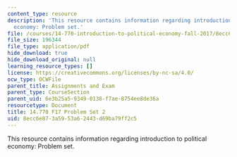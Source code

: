 ```yaml
---
content_type: resource
description: 'This resource contains information regarding introduction to political
  economy: Problem set.'
file: /courses/14-770-introduction-to-political-economy-fall-2017/8ecc6e873a5953a62443d69ba79ff2c5_MIT14_770F17_pset2.pdf
file_size: 196344
file_type: application/pdf
hide_download: true
hide_download_original: null
learning_resource_types: []
license: https://creativecommons.org/licenses/by-nc-sa/4.0/
ocw_type: OCWFile
parent_title: Assignments and Exam
parent_type: CourseSection
parent_uid: 6e3b25a5-9349-0138-f7ae-8754ee8de36a
resourcetype: Document
title: 14.770 F17 Problem Set 2
uid: 8ecc6e87-3a59-53a6-2443-d69ba79ff2c5
---
```

This resource contains information regarding introduction to political economy: Problem set.